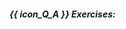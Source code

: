 ##### {{ icon_Q_A }} Exercises:

  <include src="q-tick-notation.md" />
  <include src="q-essay-drawCarClass.md" />
